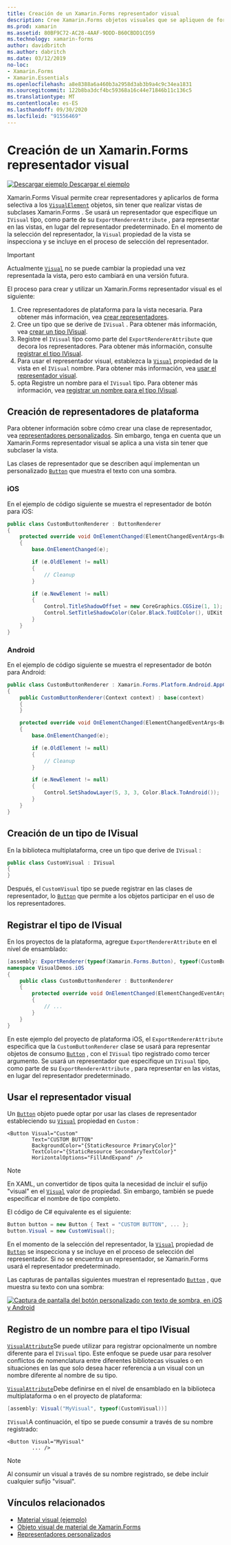 ```yaml
---
title: Creación de un Xamarin.Forms representador visual
description: Cree Xamarin.Forms objetos visuales que se apliquen de forma selectiva a objetos VisualElement, sin tener que ver con las vistas de subclases Xamarin.Forms .
ms.prod: xamarin
ms.assetid: 80BF9C72-AC28-4AAF-9DDD-B60CBDD1CD59
ms.technology: xamarin-forms
author: davidbritch
ms.author: dabritch
ms.date: 03/12/2019
no-loc:
- Xamarin.Forms
- Xamarin.Essentials
ms.openlocfilehash: a8e8388a6a460b3a2958d3ab3b9a4c9c34ea1831
ms.sourcegitcommit: 122b8ba3dcf4bc59368a16c44e71846b11c136c5
ms.translationtype: MT
ms.contentlocale: es-ES
ms.lasthandoff: 09/30/2020
ms.locfileid: "91556469"
---
```

# <a name="create-a-no-locxamarinforms-visual-renderer"></a>Creación de un Xamarin.Forms representador visual

[![Descargar ejemplo](~/media/shared/download.png) Descargar el ejemplo](https://docs.microsoft.com/samples/xamarin/xamarin-forms-samples/userinterface-visualdemos)

Xamarin.Forms Visual permite crear representadores y aplicarlos de forma selectiva a los [`VisualElement`](xref:Xamarin.Forms.VisualElement) objetos, sin tener que realizar vistas de subclases Xamarin.Forms . Se usará un representador que especifique un `IVisual` tipo, como parte de su `ExportRendererAttribute` , para representar en las vistas, en lugar del representador predeterminado. En el momento de la selección del representador, la `Visual` propiedad de la vista se inspecciona y se incluye en el proceso de selección del representador.

> [!IMPORTANT]
> Actualmente [`Visual`](xref:Xamarin.Forms.VisualElement.Visual) no se puede cambiar la propiedad una vez representada la vista, pero esto cambiará en una versión futura.

El proceso para crear y utilizar un Xamarin.Forms representador visual es el siguiente:

1. Cree representadores de plataforma para la vista necesaria. Para obtener más información, vea [crear representadores](#create-platform-renderers).
1. Cree un tipo que se derive de `IVisual` . Para obtener más información, vea [crear un tipo IVisual](#create-an-ivisual-type).
1. Registre el `IVisual` tipo como parte del `ExportRendererAttribute` que decora los representadores. Para obtener más información, consulte [registrar el tipo IVisual](#register-the-ivisual-type).
1. Para usar el representador visual, establezca la [`Visual`](xref:Xamarin.Forms.VisualElement.Visual) propiedad de la vista en el `IVisual` nombre. Para obtener más información, vea [usar el representador visual](#consume-the-visual-renderer).
1. opta Registre un nombre para el `IVisual` tipo. Para obtener más información, vea [registrar un nombre para el tipo IVisual](#register-a-name-for-the-ivisual-type).

## <a name="create-platform-renderers"></a>Creación de representadores de plataforma

Para obtener información sobre cómo crear una clase de representador, vea [representadores personalizados](~/xamarin-forms/app-fundamentals/custom-renderer/index.md). Sin embargo, tenga en cuenta que un Xamarin.Forms representador visual se aplica a una vista sin tener que subclaser la vista.

Las clases de representador que se describen aquí implementan un personalizado [`Button`](xref:Xamarin.Forms.Button) que muestra el texto con una sombra.

### <a name="ios"></a>iOS

En el ejemplo de código siguiente se muestra el representador de botón para iOS:

```csharp
public class CustomButtonRenderer : ButtonRenderer
{
    protected override void OnElementChanged(ElementChangedEventArgs<Button> e)
    {
        base.OnElementChanged(e);

        if (e.OldElement != null)
        {
            // Cleanup
        }

        if (e.NewElement != null)
        {
            Control.TitleShadowOffset = new CoreGraphics.CGSize(1, 1);
            Control.SetTitleShadowColor(Color.Black.ToUIColor(), UIKit.UIControlState.Normal);
        }
    }
}
```

### <a name="android"></a>Android

En el ejemplo de código siguiente se muestra el representador de botón para Android:

```csharp
public class CustomButtonRenderer : Xamarin.Forms.Platform.Android.AppCompat.ButtonRenderer
{
    public CustomButtonRenderer(Context context) : base(context)
    {
    }

    protected override void OnElementChanged(ElementChangedEventArgs<Button> e)
    {
        base.OnElementChanged(e);

        if (e.OldElement != null)
        {
            // Cleanup
        }

        if (e.NewElement != null)
        {
            Control.SetShadowLayer(5, 3, 3, Color.Black.ToAndroid());
        }
    }
}
```

## <a name="create-an-ivisual-type"></a>Creación de un tipo de IVisual

En la biblioteca multiplataforma, cree un tipo que derive de `IVisual` :

```csharp
public class CustomVisual : IVisual
{
}
```

Después, el `CustomVisual` tipo se puede registrar en las clases de representador, lo [`Button`](xref:Xamarin.Forms.Button) que permite a los objetos participar en el uso de los representadores.

## <a name="register-the-ivisual-type"></a>Registrar el tipo de IVisual

En los proyectos de la plataforma, agregue `ExportRendererAttribute` en el nivel de ensamblado:

```csharp
[assembly: ExportRenderer(typeof(Xamarin.Forms.Button), typeof(CustomButtonRenderer), new[] { typeof(CustomVisual) })]
namespace VisualDemos.iOS
{
    public class CustomButtonRenderer : ButtonRenderer
    {
        protected override void OnElementChanged(ElementChangedEventArgs<Button> e)
        {
            // ...
        }
    }
}
```

En este ejemplo del proyecto de plataforma iOS, el `ExportRendererAttribute` especifica que la `CustomButtonRenderer` clase se usará para representar objetos de consumo [`Button`](xref:Xamarin.Forms.Button) , con el `IVisual` tipo registrado como tercer argumento. Se usará un representador que especifique un `IVisual` tipo, como parte de su `ExportRendererAttribute` , para representar en las vistas, en lugar del representador predeterminado.

## <a name="consume-the-visual-renderer"></a>Usar el representador visual

Un [`Button`](xref:Xamarin.Forms.Button) objeto puede optar por usar las clases de representador estableciendo su [`Visual`](xref:Xamarin.Forms.VisualElement.Visual) propiedad en `Custom` :

```xaml
<Button Visual="Custom"
        Text="CUSTOM BUTTON"
        BackgroundColor="{StaticResource PrimaryColor}"
        TextColor="{StaticResource SecondaryTextColor}"
        HorizontalOptions="FillAndExpand" />
```

> [!NOTE]
> En XAML, un convertidor de tipos quita la necesidad de incluir el sufijo "visual" en el [`Visual`](xref:Xamarin.Forms.VisualElement.Visual) valor de propiedad. Sin embargo, también se puede especificar el nombre de tipo completo.

El código de C# equivalente es el siguiente:

```csharp
Button button = new Button { Text = "CUSTOM BUTTON", ... };
button.Visual = new CustomVisual();
```

En el momento de la selección del representador, la [`Visual`](xref:Xamarin.Forms.VisualElement.Visual) propiedad de [`Button`](xref:Xamarin.Forms.Button) se inspecciona y se incluye en el proceso de selección del representador. Si no se encuentra un representador, se Xamarin.Forms usará el representador predeterminado.

Las capturas de pantallas siguientes muestran el representado [`Button`](xref:Xamarin.Forms.Button) , que muestra su texto con una sombra:

[![Captura de pantalla del botón personalizado con texto de sombra, en iOS y Android](material-visual-images/custom-button.png "Botón con texto de sombra")](material-visual-images/custom-button-large.png#lightbox)

## <a name="register-a-name-for-the-ivisual-type"></a>Registro de un nombre para el tipo IVisual

[`VisualAttribute`](xref:Xamarin.Forms.VisualAttribute)Se puede utilizar para registrar opcionalmente un nombre diferente para el `IVisual` tipo. Este enfoque se puede usar para resolver conflictos de nomenclatura entre diferentes bibliotecas visuales o en situaciones en las que solo desea hacer referencia a un visual con un nombre diferente al nombre de su tipo.

[`VisualAttribute`](xref:Xamarin.Forms.VisualAttribute)Debe definirse en el nivel de ensamblado en la biblioteca multiplataforma o en el proyecto de plataforma:

```csharp
[assembly: Visual("MyVisual", typeof(CustomVisual))]
```

`IVisual`A continuación, el tipo se puede consumir a través de su nombre registrado:

```xaml
<Button Visual="MyVisual"
        ... />
```

> [!NOTE]
> Al consumir un visual a través de su nombre registrado, se debe incluir cualquier sufijo "visual".

## <a name="related-links"></a>Vínculos relacionados

- [Material visual (ejemplo)](/samples/xamarin/xamarin-forms-samples/userinterface-visualdemos)
- [Objeto visual de material de Xamarin.Forms](material-visual.md)
- [Representadores personalizados](~/xamarin-forms/app-fundamentals/custom-renderer/index.md)